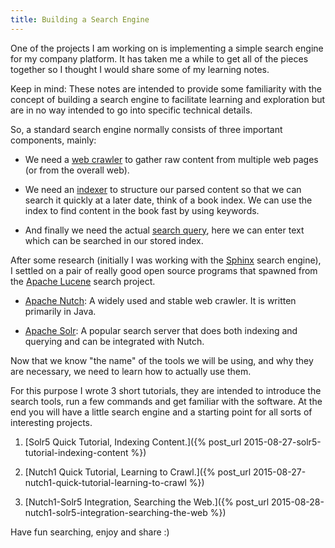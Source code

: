 ```yaml
---
title: Building a Search Engine
---
```


One of the projects I am working on is implementing a simple search engine for
my company platform. It has taken me a while to get all of the pieces together
so I thought I would share some of my learning notes.

Keep in mind: These notes are intended to provide some familiarity with the
concept of building a search engine to facilitate learning and exploration but
are in no way intended to go into specific technical details.

So, a standard search engine normally consists of three important components,
mainly:

* We need a [web crawler](https://en.wikipedia.org/wiki/Web_crawler) to gather 
raw content from multiple web pages (or from the overall web).

* We need an [indexer](https://en.wikipedia.org/wiki/Search_engine_indexing) 
to structure our parsed content so that we can search it quickly at a later 
date, think of a book index. We can use the index to find content in the 
book fast by using keywords.

* And finally we need the actual [search query](https://en.wikipedia.org/wiki/Web_search_query), 
here we can enter text which can be searched in our stored index.

After some research (initially I was working with the
[Sphinx](https://en.wikipedia.org/wiki/Sphinx_%28search_engine%29) search
engine), I settled on a pair of really good open source programs that spawned
from the [Apache Lucene](https://en.wikipedia.org/wiki/Lucene) search project.

* [Apache Nutch](https://en.wikipedia.org/wiki/Nutch): A widely used and 
stable web crawler. It is written primarily in Java.

* [Apache Solr](https://en.wikipedia.org/wiki/Apache_Solr): A popular search 
server that does both indexing and querying and can be integrated with Nutch.

Now that we know "the name" of the tools we will be using, and why they are
necessary, we need to learn how to actually use them.

For this purpose I wrote 3 short tutorials, they are intended to introduce the
search tools, run a few commands and get familiar with the software. At the end
you will have a little search engine and a starting point for all sorts of
interesting projects.

1. [Solr5 Quick Tutorial, Indexing Content.]({% post_url 2015-08-27-solr5-tutorial-indexing-content %})

2. [Nutch1 Quick Tutorial, Learning to Crawl.]({% post_url 2015-08-27-nutch1-quick-tutorial-learning-to-crawl %})

3. [Nutch1-Solr5 Integration, Searching the Web.]({% post_url 2015-08-28-nutch1-solr5-integration-searching-the-web %})

Have fun searching, enjoy and share :)
